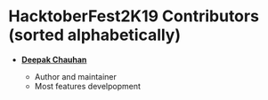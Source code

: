 HacktoberFest2K19 Contributors (sorted alphabetically)
============================================

* **[Deepak Chauhan](https://github.com/RoyalEagle73)**

  * Author and maintainer
  * Most features develpopment

